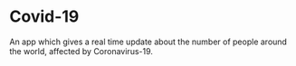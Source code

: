 # Covid-19
An app which gives a real time update about the number of people around the world, affected by Coronavirus-19.
